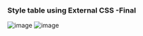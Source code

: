 ### Style table using External CSS -Final

![image](https://github.com/abhisheks008/Cognizant-Java-FSE-Hands-ons-2023/assets/68724349/f9d44622-a0ac-4abe-8d29-18a80e234af7)
![image](https://github.com/abhisheks008/Cognizant-Java-FSE-Hands-ons-2023/assets/68724349/a6a28171-0497-4b83-b3c5-bfbb327c3454)
